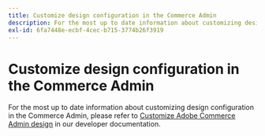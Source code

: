 ```yaml
---
title: Customize design configuration in the Commerce Admin
description: For the most up to date information about customizing design configuration in the Commerce Admin, please refer to [Customize Adobe Commerce Admin design](https://devdocs.magento.com/guides/v2.4/howdoi/admin/customize_admin.html) in our developer documentation.
exl-id: 6fa7448e-ecbf-4cec-b715-3774b26f3919
---
```

# Customize design configuration in the Commerce Admin

For the most up to date information about customizing design configuration in the Commerce Admin, please refer to [Customize Adobe Commerce Admin design](https://devdocs.magento.com/guides/v2.4/howdoi/admin/customize_admin.html) in our developer documentation.

